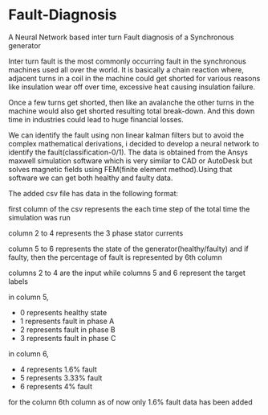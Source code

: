 # Fault-Diagnosis
A Neural Network based inter turn Fault diagnosis of a Synchronous generator

Inter turn fault is the most commonly occurring fault in the synchronous machines used all over the world. It is basically a chain reaction where, adjacent turns in a coil in the machine could get shorted for various reasons like insulation wear off over time, excessive heat causing insulation failure.

Once a few turns get shorted, then like an avalanche the other turns in the machine would also get shorted resulting total break-down. And this down time in industries could lead to huge financial losses.

We can identify the fault using non linear kalman filters but to avoid the complex mathematical derivations, i decided to develop a neural network to identify the fault(classification-0/1). The data is obtained from the Ansys maxwell simulation software which is very similar to CAD or AutoDesk but solves magnetic fields using FEM(finite element method).Using that software we can get both healthy and faulty data.

The added csv file has data in the following format:

<p>first column of the csv represents the each time step of the total time the simulation was run</p>
<p>column 2 to 4 represents the 3 phase stator currents</p>
<p>column 5 to 6 represents the state of the generator(healthy/faulty) and if faulty, then the percentage of fault is represented by 6th column</p>

<p>columns 2 to 4 are the input while columns 5 and 6 represent the target labels</p>
<p>in column 5,</p><ul><li> 0 represents healthy state</li>
  <li>1 represents fault in phase A</li>
  <li>2 represents fault in phase B</li>
  <li>3 represents fault in phase C</li></ul>
  <p>in column 6,</p><ul><li> 4 represents 1.6% fault</li>
  <li>5 represents 3.33% fault</li>
  <li>6 represents 4% fault</li></ul>
<p>for the column 6th column as of now only 1.6% fault data has been added</p>
